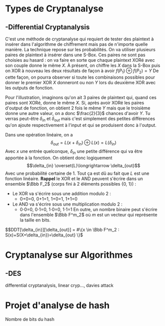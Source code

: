 


# Types de Cryptanalyse

## -Differential Cryptanalysis
C'est une méthode de cryptanalyse qui requiert de tester des plaintext à insérer dans l'algorithme de chiffrement mais pas de n'importe quelle manière.
La technique repose sur les probabilités.
On va utiliser plusieurs paires de plaintext à insérer dans une S-Box.
Ces paires ne sont pas choisies au hasard : on va faire en sorte que chaque plaintext XORé avec son couple donne le même $X$.
À présent, on chiffre les $X$ dans la S-Box puis on XOR à nouveau les deux résultats de façon à avoir $f(P_1)\oplus f(P_2) = Y$
De cette façon, on pourra observer si toute les combinaisons possibles pour donner le premier XOR $X$ donneront ou non $Y$ lors du deuxième XOR avec les outputs de fonction.

Pour l'illustration, imaginons qu'on ait 3 paires de plaintext qui, quand ces paires sont XORé, donne le même $X$. Si, après avoir XORé les paires d'output de fonction, on obtient 2 fois le même $Y$ mais que le troisième donne une autre valeur, on a donc $\frac{2}{3}$ chances d'avoir $Y$. 
Tu verras peut-être $\delta _{in}$ et $\delta _{out}$ mais c'est simplement des petites différences qu'on ajoute respectivement à l'input et qui se produisent donc à l'output.

Dans une opération linéaire, on a
$$\delta _{out} = L(x+\delta_{in}) \oplus L(x) = L(\delta_{in})$$
Avec $x$ une entrée quelconque, $\delta_{in}$ une petite différence qui va être apportée à la fonction.
On obtient donc logiquement
$$\delta_{in} \overset{L}\longrightarrow \delta_{out}$$ Avec une probabilité certaine de 1. Tout ça est dû au fait que $L$ est une fonction linéaire.
**Rappel** le XOR et le AND peuvent s'écrire dans un ensemble $\Bbb F_2$ (corps fini à 2 éléments possibles {0, 1}) :
- Le XOR va s'écrire sous une addition modulo 2 :
	- 0+0=0, 0+1=1, 1+0=1, 1+1=0
- Le AND va s'écrire sous une multiplication modulo 2 :
	- 0⋅0=0, 0⋅1=0, 1⋅0=0, 1⋅1=1
En outre, un nombre binaire peut s'écrire dans l'ensemble $\Bbb F^m_2$ où $m$ est un vecteur qui représente la taille en bits.


$$DDT[\delta_{in}][\delta_{out}] = #\{x \in \Bbb F^m_2 : S(x)+S(X+\delta_{in})=\delta_{out} \}$



# Cryptanalyse sur Algorithmes

## -DES
differential cryptanalysis, linear cryp..., davies attack








# Projet d'analyse de hash

Nombre de bits du hash
